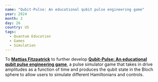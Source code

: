 ```yaml
---
name: "Qubit-Pulse: An educational qubit pulse engineering game"
year: 2024
month: 2
day: 26
country: US
tags:
  - Quantum Education
  - Games
  - Simulation
---
```

To **[Mattias Fitzpatrick](https://www.linkedin.com/in/mattias-fitzpatrick-8b53a9102/)** to further develop **[Qubit-Pulse: An educational qubit pulse engineering game](https://github.com/mvwf/qublitz)**, a pulse simulator game that takes in drive amplitudes as a function of time and produces the qubit state in the Bloch sphere to allow users to simulate different Hamiltonians and controls. 
